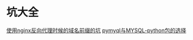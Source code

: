 # 坑大全
[使用nginx反向代理时候的域名前缀的坑](https://github.com/sunhuachuang/flask-online-store/blob/master/docs/pits/nginx_flask_subdomain.md)
[pymyql与MYSQL-python包的选择](https://github.com/sunhuachuang/flask-online-store/blob/master/docs/pits/pymysql_mysqldb.md)

